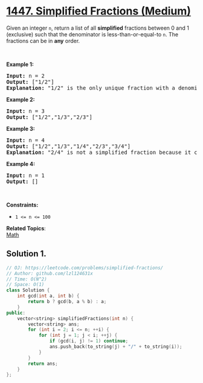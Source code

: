 # [1447. Simplified Fractions (Medium)](https://leetcode.com/problems/simplified-fractions/)

<p>Given an integer <code>n</code>, return a list of all <strong>simplified</strong> fractions between 0 and 1 (exclusive) such that the denominator is less-than-or-equal-to <code>n</code>. The fractions can be in <strong>any</strong> order.</p>

<p>&nbsp;</p>
<p><strong>Example 1:</strong></p>

<pre><strong>Input:</strong> n = 2
<strong>Output:</strong> ["1/2"]
<strong>Explanation: </strong>"1/2" is the only unique fraction with a denominator less-than-or-equal-to 2.</pre>

<p><strong>Example 2:</strong></p>

<pre><strong>Input:</strong> n = 3
<strong>Output:</strong> ["1/2","1/3","2/3"]
</pre>

<p><strong>Example 3:</strong></p>

<pre><strong>Input:</strong> n = 4
<strong>Output:</strong> ["1/2","1/3","1/4","2/3","3/4"]
<strong>Explanation: </strong>"2/4" is not a simplified fraction because it can be simplified to "1/2".</pre>

<p><strong>Example 4:</strong></p>

<pre><strong>Input:</strong> n = 1
<strong>Output:</strong> []
</pre>

<p>&nbsp;</p>
<p><strong>Constraints:</strong></p>

<ul>
	<li><code>1 &lt;= n &lt;= 100</code></li>
</ul>

**Related Topics**:  
[Math](https://leetcode.com/tag/math/)

## Solution 1.

```cpp
// OJ: https://leetcode.com/problems/simplified-fractions/
// Author: github.com/lzl124631x
// Time: O(N^2)
// Space: O(1)
class Solution {
    int gcd(int a, int b) {
        return b ? gcd(b, a % b) : a;
    }
public:
    vector<string> simplifiedFractions(int n) {
        vector<string> ans;
        for (int i = 2; i <= n; ++i) {
            for (int j = 1; j < i; ++j) {
                if (gcd(i, j) != 1) continue;
                ans.push_back(to_string(j) + "/" + to_string(i));
            }
        }
        return ans;
    }
};
```